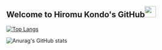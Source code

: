 ## Welcome to Hiromu Kondo's GitHub<img src = "https://raw.githubusercontent.com/MartinHeinz/MartinHeinz/master/wave.gif" width = "30px">

[![Top Langs](https://github-readme-stats.vercel.app/api/top-langs/?username=hiromu-kon&layout=)](https://github.com/anuraghazra/github-readme-stats)

![Anurag's GitHub stats](https://github-readme-stats.vercel.app/api?username=hiromu-kon&show_icons=true&theme=merko)

